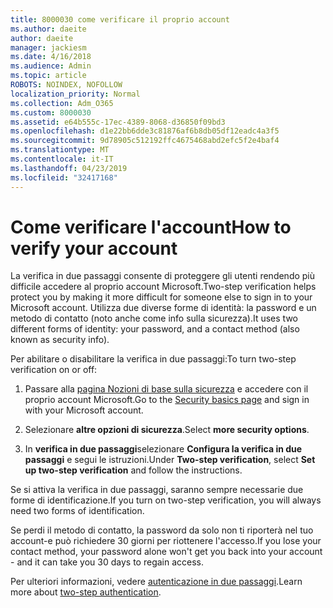 ```yaml
---
title: 8000030 come verificare il proprio account
ms.author: daeite
author: daeite
manager: jackiesm
ms.date: 4/16/2018
ms.audience: Admin
ms.topic: article
ROBOTS: NOINDEX, NOFOLLOW
localization_priority: Normal
ms.collection: Adm_O365
ms.custom: 8000030
ms.assetid: e64b555c-17ec-4389-8068-d36850f09bd3
ms.openlocfilehash: d1e22bb6dde3c81876af6b8db05df12eadc4a3f5
ms.sourcegitcommit: 9d78905c512192ffc4675468abd2efc5f2e4baf4
ms.translationtype: MT
ms.contentlocale: it-IT
ms.lasthandoff: 04/23/2019
ms.locfileid: "32417168"
---
```

# <a name="how-to-verify-your-account"></a><span data-ttu-id="bada9-102">Come verificare l'account</span><span class="sxs-lookup"><span data-stu-id="bada9-102">How to verify your account</span></span>

<span data-ttu-id="bada9-103">La verifica in due passaggi consente di proteggere gli utenti rendendo più difficile accedere al proprio account Microsoft.</span><span class="sxs-lookup"><span data-stu-id="bada9-103">Two-step verification helps protect you by making it more difficult for someone else to sign in to your Microsoft account.</span></span> <span data-ttu-id="bada9-104">Utilizza due diverse forme di identità: la password e un metodo di contatto (noto anche come info sulla sicurezza).</span><span class="sxs-lookup"><span data-stu-id="bada9-104">It uses two different forms of identity: your password, and a contact method (also known as security info).</span></span> 
  
<span data-ttu-id="bada9-105">Per abilitare o disabilitare la verifica in due passaggi:</span><span class="sxs-lookup"><span data-stu-id="bada9-105">To turn two-step verification on or off:</span></span>
  
1. <span data-ttu-id="bada9-106">Passare alla [pagina Nozioni di base sulla sicurezza](https://go.microsoft.com/fwlink/?linkid=842325) e accedere con il proprio account Microsoft.</span><span class="sxs-lookup"><span data-stu-id="bada9-106">Go to the [Security basics page](https://go.microsoft.com/fwlink/?linkid=842325) and sign in with your Microsoft account.</span></span> 
    
2. <span data-ttu-id="bada9-107">Selezionare **altre opzioni di sicurezza**.</span><span class="sxs-lookup"><span data-stu-id="bada9-107">Select **more security options**.</span></span> 
    
3. <span data-ttu-id="bada9-108">In **verifica in due passaggi**selezionare **Configura la verifica in due passaggi** e segui le istruzioni.</span><span class="sxs-lookup"><span data-stu-id="bada9-108">Under **Two-step verification**, select **Set up two-step verification** and follow the instructions.</span></span> 
    
<span data-ttu-id="bada9-109">Se si attiva la verifica in due passaggi, saranno sempre necessarie due forme di identificazione.</span><span class="sxs-lookup"><span data-stu-id="bada9-109">If you turn on two-step verification, you will always need two forms of identification.</span></span>
  
<span data-ttu-id="bada9-110">Se perdi il metodo di contatto, la password da solo non ti riporterà nel tuo account-e può richiedere 30 giorni per riottenere l'accesso.</span><span class="sxs-lookup"><span data-stu-id="bada9-110">If you lose your contact method, your password alone won't get you back into your account - and it can take you 30 days to regain access.</span></span> 
  
<span data-ttu-id="bada9-111">Per ulteriori informazioni, vedere [autenticazione in due passaggi](https://go.microsoft.com/fwlink/?linkid=872270).</span><span class="sxs-lookup"><span data-stu-id="bada9-111">Learn more about [two-step authentication](https://go.microsoft.com/fwlink/?linkid=872270).</span></span>
  

